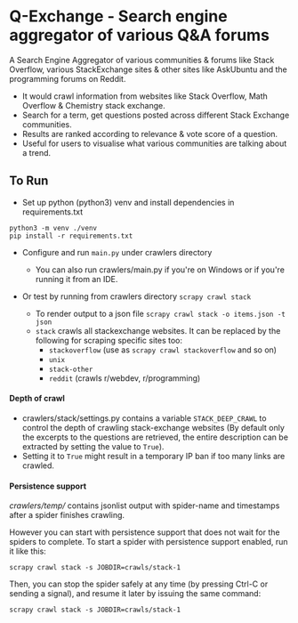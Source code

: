 # Q-Exchange - Search engine aggregator of various Q&A forums

A Search Engine Aggregator of various communities & forums like Stack Overflow, various StackExchange sites & other sites like AskUbuntu and the programming forums on Reddit.
- It would crawl information from websites like Stack Overflow, Math Overflow & Chemistry stack exchange.
- Search for a term, get questions posted across different Stack Exchange communities.
- Results are ranked according to relevance & vote score of a question.
- Useful for users to visualise what various communities are talking about a trend.

## To Run
- Set up python (python3) venv and install dependencies in requirements.txt
```
python3 -m venv ./venv 
pip install -r requirements.txt
```

- Configure and run `main.py` under crawlers directory
    - You can also run crawlers/main.py if you're on Windows or if you're running it from an IDE.

- Or test by running from crawlers directory
`scrapy crawl stack`
    - To render output to a json file
    `scrapy crawl stack -o items.json -t json`
    -  `stack` crawls all stackexchange websites. It can be replaced by the following for scraping specific sites too:
        - `stackoverflow` (use as `scrapy crawl stackoverflow` and so on)
        - `unix`
        - `stack-other`
        - `reddit` (crawls r/webdev, r/programming)
         
#### Depth of crawl
- crawlers/stack/settings.py contains a variable `STACK_DEEP_CRAWL` to control the depth of crawling stack-exchange websites (By default only the excerpts to the questions are retrieved, the entire description can be extracted by setting the value to `True`).
- Setting it to `True` might result in a temporary IP ban if too many links are crawled.

#### Persistence support
_crawlers/temp/_ contains jsonlist output with spider-name and timestamps after a spider finishes crawling.

However you can start with persistence support that does not wait for the spiders to complete.
To start a spider with persistence support enabled, run it like this:

`scrapy crawl stack -s JOBDIR=crawls/stack-1`

Then, you can stop the spider safely at any time (by pressing Ctrl-C or sending a signal), and resume it later by issuing the same command:

`scrapy crawl stack -s JOBDIR=crawls/stack-1`

